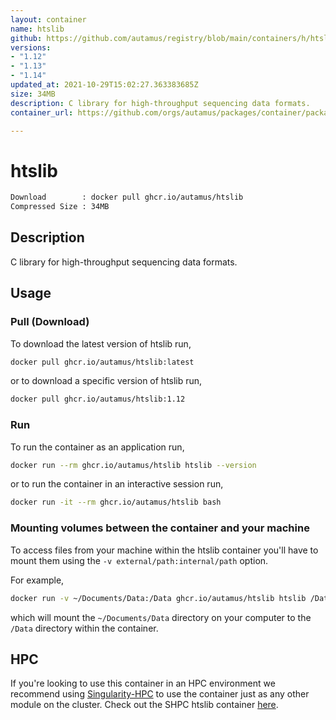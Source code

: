 ```yaml
---
layout: container
name: htslib
github: https://github.com/autamus/registry/blob/main/containers/h/htslib/spack.yaml
versions:
- "1.12"
- "1.13"
- "1.14"
updated_at: 2021-10-29T15:02:27.363383685Z
size: 34MB
description: C library for high-throughput sequencing data formats.
container_url: https://github.com/orgs/autamus/packages/container/package/htslib

---
```

# htslib
```bash 
Download        : docker pull ghcr.io/autamus/htslib
Compressed Size : 34MB
```

## Description
C library for high-throughput sequencing data formats.

## Usage
### Pull (Download)
To download the latest version of htslib run,

```bash
docker pull ghcr.io/autamus/htslib:latest
```

or to download a specific version of htslib run,

```bash
docker pull ghcr.io/autamus/htslib:1.12
```
### Run
To run the container as an application run,
```bash
docker run --rm ghcr.io/autamus/htslib htslib --version
```

or to run the container in an interactive session run,
```bash
docker run -it --rm ghcr.io/autamus/htslib bash
```

### Mounting volumes between the container and your machine
To access files from your machine within the htslib container you'll have to mount them using the `-v external/path:internal/path` option.

For example,
```bash
docker run -v ~/Documents/Data:/Data ghcr.io/autamus/htslib htslib /Data/myData.csv
```
which will mount the `~/Documents/Data` directory on your computer to the `/Data` directory within the container.

## HPC
If you're looking to use this container in an HPC environment we recommend using [Singularity-HPC](https://singularity-hpc.readthedocs.io) to use the container just as any other module on the cluster. Check out the SHPC htslib container [here](https://singularityhub.github.io/singularity-hpc/r/ghcr.io-autamus-htslib/).